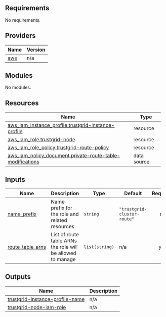 <!-- BEGIN_TF_DOCS -->
## Requirements

No requirements.

## Providers

| Name | Version |
|------|---------|
| <a name="provider_aws"></a> [aws](#provider\_aws) | n/a |

## Modules

No modules.

## Resources

| Name | Type |
|------|------|
| [aws_iam_instance_profile.trustgrid-instance-profile](https://registry.terraform.io/providers/hashicorp/aws/latest/docs/resources/iam_instance_profile) | resource |
| [aws_iam_role.trustgrid-node](https://registry.terraform.io/providers/hashicorp/aws/latest/docs/resources/iam_role) | resource |
| [aws_iam_role_policy.trustgrid-route-policy](https://registry.terraform.io/providers/hashicorp/aws/latest/docs/resources/iam_role_policy) | resource |
| [aws_iam_policy_document.private-route-table-modifications](https://registry.terraform.io/providers/hashicorp/aws/latest/docs/data-sources/iam_policy_document) | data source |

## Inputs

| Name | Description | Type | Default | Required |
|------|-------------|------|---------|:--------:|
| <a name="input_name_prefix"></a> [name\_prefix](#input\_name\_prefix) | Name prefix for the role and related resources | `string` | `"trustgrid-cluster-route"` | no |
| <a name="input_route_table_arns"></a> [route\_table\_arns](#input\_route\_table\_arns) | List of route table ARNs the role will be allowed to manage | `list(string)` | n/a | yes |

## Outputs

| Name | Description |
|------|-------------|
| <a name="output_trustgrid-instance-profile-name"></a> [trustgrid-instance-profile-name](#output\_trustgrid-instance-profile-name) | n/a |
| <a name="output_trustgrid-node-iam-role"></a> [trustgrid-node-iam-role](#output\_trustgrid-node-iam-role) | n/a |
<!-- END_TF_DOCS -->